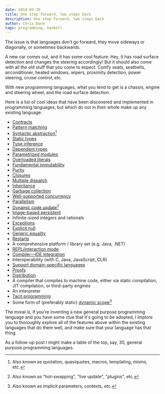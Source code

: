 ```yaml
---
date: 2014-03-30
title: One step forward, two steps back
description: One step forward, two steps back
author: Chris Done
tags: programming, haskell
---
```


The issue is that languages don't go forward, they move sideways or
diagonally, or sometimes backwards.

A new car comes out, and it has some cool feature: Hey, it has road
surface detection and changes the steering accordingly! But it should
also come with all the old stuff that you come to expect. Comfy seats,
seatbelts, airconditioner, heated windows, wipers, proximity
detection, power steering, cruise control, etc.

With new programming languages, what you tend to get is a chassis,
engine and steering wheel, and the road surface detection.

Here is a list of cool ideas that have been discovered and implemented
in programming languages, but which do not in their whole make up any
existing language:

* [Contracts](http://en.wikipedia.org/wiki/Design_by_contract)
* [Pattern matching](http://en.wikipedia.org/wiki/Pattern_matching)
* [Syntactic abstraction](http://c2.com/cgi/wiki?SyntacticAbstraction)[^1]
* [Static types](http://en.wikipedia.org/wiki/Type_system)
* [Type inference](http://en.wikipedia.org/wiki/Type_inference)
* [Dependent types](http://en.wikipedia.org/wiki/Dependent_type)
* [Parametrized modules](http://en.wikipedia.org/wiki/Standard_ML#Module_system)
* [Overloaded literals](http://www.haskell.org/ghc/docs/7.0.4/html/users_guide/type-class-extensions.html#overloaded-strings)
* [Fundamental immutability](http://en.wikipedia.org/wiki/Immutable_object)
* [Purity](http://en.wikipedia.org/wiki/Purely_functional)
* [Closures](http://en.wikipedia.org/wiki/Closure_%28computer_programming%29)
* [Multiple dispatch](http://en.wikipedia.org/wiki/Multiple_dispatch)
* [Inheritance](http://en.wikipedia.org/wiki/Inheritance_%28object-oriented_programming%29)
* [Garbage collection](http://en.wikipedia.org/wiki/Garbage_collection_%28computer_science%29)
* [Well-supported concurrency](http://en.wikipedia.org/wiki/Concurrency_%28computer_science%29)
* [Parallelism](http://en.wikipedia.org/wiki/Parallel_computing)
* [Dynamic code update](http://en.wikipedia.org/wiki/Hot_swapping)[^2]
* [Image-based persistent](http://en.wikipedia.org/wiki/Smalltalk#Image-based_persistence)
* Infinite-sized integers and rationals
* [Exceptions](http://en.wikipedia.org/wiki/Exception_handling)
* [Explicit null](http://en.wikipedia.org/wiki/Nullable_type)
* [Generic equality](http://www.haskell.org/tutorial/classes.html)
* [Restarts](http://www.gigamonkeys.com/book/beyond-exception-handling-conditions-and-restarts.html)
* A comprehensive platform / library set (e.g. Java, .NET)
* [REPL/interaction mode](http://en.wikipedia.org/wiki/Read%E2%80%93eval%E2%80%93print_loop)
* [Compiler—IDE integration](http://common-lisp.net/project/slime/)
* Interoperability (with C, Java, JavaScript, CLR)
* [Support domain-specific languages](http://en.wikipedia.org/wiki/Domain-specific_language)
* [Proofs](http://en.wikipedia.org/wiki/Proof_assistant)
* [Distribution](http://en.wikipedia.org/wiki/Erlang_%28programming_language%29#Concurrency_and_distribution_orientation)
* A compiler that compiles to machine code, either via static
  compilation, JIT compilation, or third-party engines
* An interpreter
* [Tacit programming](http://en.wikipedia.org/wiki/Tacit_programming)
* Some form of (preferably static) [dynamic scope](http://en.wikipedia.org/wiki/Scope_%28computer_science%29#Dynamic_scoping)[^3]

The moral is, if you're inventing a new general purpose programming
language and you have some clue that it's going to be adopted, I
implore you to thoroughly explore all of the features above within the
existing languages that do them well, and make sure that your language
has that thing.

As a follow-up post I might make a table of the top, say, 30, general
purpose programming languages.

[^1]: Also known as quotation, quasiquotes, macros, templating,
      mixins, etc.
[^2]: Also known as "hot-swapping", "live update", "plugins", etc.

[^3]: Also known as implicit parameters, contexts, etc.
